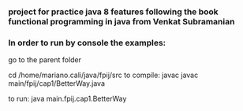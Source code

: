 ### project for practice java 8 features following the book functional programming in java from Venkat Subramanian 

### In order to run by console the examples: 
 go to the parent folder

cd /home/mariano.cali/java/fpij/src
to compile:
javac javac main/fpij/cap1/BetterWay.java

to run:
 java main.fpij.cap1.BetterWay

